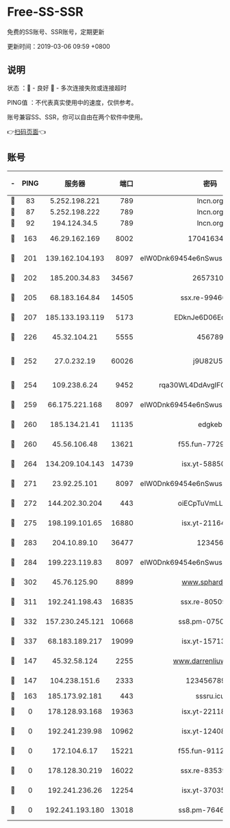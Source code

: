 # Free-SS-SSR

免费的SS账号、SSR账号，定期更新

更新时间：2019-03-06 09:59 +0800

## 说明

状态     ：🙂 - 良好 🙁 - 多次连接失败或连接超时

PING值   ：不代表真实使用中的速度，仅供参考。

账号兼容SS、SSR，你可以自由在两个软件中使用。

👉[扫码页面](https://liesauer.github.io/free-ss-ssr.github.io/)👈

## 账号

|-|PING|服务器|端口|密码|加密方式|区域|
|:----:|:----:|:-----:|-----:|:----:|:----:|:----:|
|🙂|83|5.252.198.221|789|lncn.org|rc4|JP|
|🙂|87|5.252.198.222|789|lncn.org|rc4|JP|
|🙂|92|194.124.34.5|789|lncn.org|rc4|JP|
|🙂|163|46.29.162.169|8002|1704163453|aes-256-cfb|RU|
|🙂|201|139.162.104.193|8097|eIW0Dnk69454e6nSwuspv9DmS201tQ0D|aes-256-cfb|JP|
|🙂|202|185.200.34.83|34567|26573106|aes-256-cfb|US|
|🙂|205|68.183.164.84|14505|ssx.re-99466005|aes-256-cfb|US|
|🙂|207|185.133.193.119|5173|EDknJe6D06EoWDaw|aes-256-cfb|US|
|🙂|226|45.32.104.21|5555|456789|aes-256-cfb|SG|
|🙂|252|27.0.232.19|60026|j9U82U53|xchacha20-ietf-poly1305|HK|
|🙂|254|109.238.6.24|9452|rqa30WL4DdAvgIFG6Fs3znzTa|aes-256-cfb|FR|
|🙂|259|66.175.221.168|8097|eIW0Dnk69454e6nSwuspv9DmS201tQ0D|aes-256-cfb|US|
|🙂|260|185.134.21.41|11135|edgkeb|aes-256-cfb|GB|
|🙂|260|45.56.106.48|13621|f55.fun-77297239|aes-256-cfb|US|
|🙂|264|134.209.104.143|14739|isx.yt-58850709|aes-256-cfb|SG|
|🙂|271|23.92.25.101|8097|eIW0Dnk69454e6nSwuspv9DmS201tQ0D|aes-256-cfb|US|
|🙂|272|144.202.30.204|443|oiECpTuVmLLxk4Ts|aes-256-cfb|US|
|🙂|275|198.199.101.65|16880|isx.yt-21164975|aes-256-cfb|US|
|🙂|283|204.10.89.10|36477|123456|aes-256-cfb|US|
|🙂|284|199.223.119.83|8097|eIW0Dnk69454e6nSwuspv9DmS201tQ0D|aes-256-cfb|US|
|🙂|302|45.76.125.90|8899|www.sphard.com|aes-256-cfb|JP|
|🙂|311|192.241.198.43|16835|ssx.re-80509121|aes-256-cfb|US|
|🙂|332|157.230.245.121|10668|ss8.pm-07507043|aes-256-cfb|SG|
|🙂|337|68.183.189.217|19099|isx.yt-15713167|aes-256-cfb|SG|
|🙂|147|45.32.58.124|2255|www.darrenliuwei.com|aes-256-cfb|JP|
|🙂|147|104.238.151.6|2333|12345678900|aes-256-cfb|JP|
|🙂|163|185.173.92.181|443|sssru.icu|rc4-md5|RU|
|🙁|0|178.128.93.168|19363|isx.yt-22118658|aes-256-cfb|SG|
|🙁|0|192.241.239.98|10962|isx.yt-12408324|aes-256-cfb|US|
|🙁|0|172.104.6.17|15221|f55.fun-91126944|aes-256-cfb|US|
|🙁|0|178.128.30.219|16022|ssx.re-83539428|aes-256-cfb|SG|
|🙁|0|192.241.236.26|12254|isx.yt-37035463|aes-256-cfb|US|
|🙁|0|192.241.193.180|13018|ss8.pm-76463592|aes-256-cfb|US|
